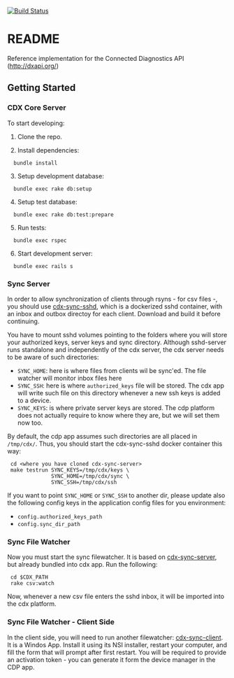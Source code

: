 [![Build Status](https://travis-ci.org/instedd/cdp.svg?branch=master)](https://travis-ci.org/instedd/cdp)

# README

Reference implementation for the Connected Diagnostics API (http://dxapi.org/)

## Getting Started

### CDX Core Server

To start developing:

1. Clone the repo.

2. Install dependencies:
  ```
    bundle install
  ```
3. Setup development database:
  ```
    bundle exec rake db:setup
  ```
4. Setup test database:
  ```
    bundle exec rake db:test:prepare
  ```
5. Run tests:
  ```
    bundle exec rspec
  ```
6. Start development server:
  ```
    bundle exec rails s
  ```

### Sync Server

In order to allow synchronization of clients through rsyns - for csv files -, you should use [cdx-sync-sshd](https://github.com/instedd/cdx-sync-sshd), which is a dockerized sshd container, with an inbox and outbox directoy for each client. Download and build it before continuing.

You have to mount sshd volumes pointing to the folders where you will store your authorized keys, server keys and sync directory.  Although sshd-server runs standalone and independently of the cdx server, the cdx server needs to be aware of such directories:
 * ```SYNC_HOME```: here is where files from clients wil be sync'ed. The file watcher will monitor inbox files here
 * ```SYNC_SSH```: here is where ```authorized_keys``` file will be stored. The cdx app will write such file on this directory whenever a new ssh keys is added to a device.
 * ```SYNC_KEYS```: is where private server keys are stored. The cdp platform does not actually require to know where they are, but we will set them now too.

By default, the cdp app assumes such directories are all placed in `/tmp/cdx/`. Thus, you should start the cdx-sync-sshd docker container this way:

```
 cd <where you have cloned cdx-sync-server>
 make testrun SYNC_KEYS=/tmp/cdx/keys \
              SYNC_HOME=/tmp/cdx/sync \
              SYNC_SSH=/tmp/cdx/ssh
```

If you want to point ```SYNC_HOME``` or ```SYNC_SSH``` to another dir, please update also the following config keys in the application config files for you environment:
 * ```config.authorized_keys_path```
 * ```config.sync_dir_path```

### Sync File Watcher

Now you must start the sync filewatcher. It is based on [cdx-sync-server](https://github.com/instedd/cdx-sync-server), but already bundled into cdx app. Run the following:

```
 cd $CDX_PATH
 rake csv:watch
```

Now, whenever a new csv file enters the sshd inbox, it will be imported into the cdx platform.

### Sync File Watcher - Client Side

In the client side, you will need to run another filewatcher: [cdx-sync-client](https://github.com/instedd/cdx-sync-client). It is a Windos App. Install it using its NSI installer, restart your computer, and fill the form that will prompt after first restart.  You will be required to provide an activation token - you can generate it form the device manager in the CDP app.

